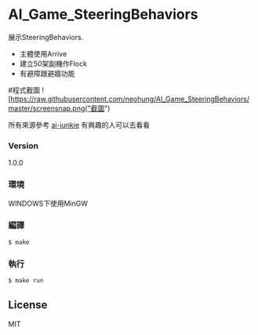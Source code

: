 # AI_Game_SteeringBehaviors 

展示SteeringBehaviors.

  - 主體使用Arrive
  - 建立50架副機作Flock
  - 有避障跟避牆功能

#程式截圖
![https://raw.githubusercontent.com/neohung/AI_Game_SteeringBehaviors/master/screensnap.png("截圖")

所有來源參考 [ai-junkie] 有興趣的人可以去看看

### Version
1.0.0

### 環境

WINDOWS下使用MinGW

### 編譯

```sh
$ make
```
### 執行

```sh
$ make run
```
License
----
MIT

[ai-junkie]:http://www.ai-junkie.com/